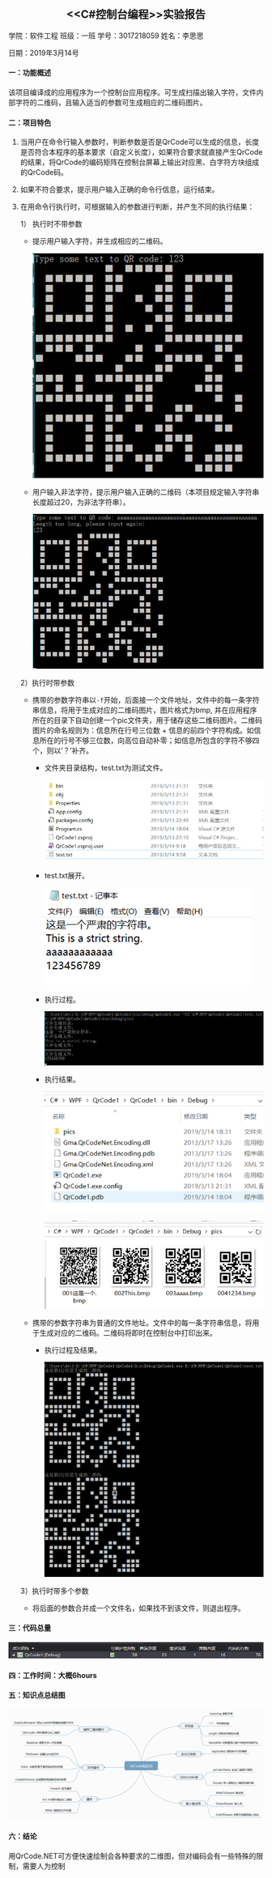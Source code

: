## <center>\<\<C#控制台编程\>\>实验报告</center>



学院：软件工程		班级：一班		学号：3017218059		姓名：李思思

日期：2019年3月14号

#### 一：功能概述

该项目编译成的应用程序为一个控制台应用程序。可生成扫描出输入字符，文件内部字符的二维码，且输入适当的参数可生成相应的二维码图片。

#### 二：项目特色

1. 当用户在命令行输入参数时，判断参数是否是QrCode可以生成的信息，长度是否符合本程序的基本要求（自定义长度），如果符合要求就直接产生QrCode的结果，将QrCode的编码矩阵在控制台屏幕上输出对应黑、白字符方块组成的QrCode码。

2. 如果不符合要求，提示用户输入正确的命令行信息，运行结束。

3. 在用命令行执行时，可根据输入的参数进行判断，并产生不同的执行结果：

   1） 执行时不带参数

   * 提示用户输入字符，并生成相应的二维码。

     ![noparas](pic/noparas.png)

   * 用户输入非法字符，提示用户输入正确的二维码（本项目规定输入字符串长度超过20，为非法字符串）。

     ![illegal](pic/illegal.png)

   2）执行时带参数

   * 携带的参数字符串以`-f`开始，后面接一个文件地址，文件中的每一条字符串信息，将用于生成对应的二维码图片，图片格式为bmp, 并在应用程序所在的目录下自动创建一个pic文件夹，用于储存这些二维码图片。二维码图片的命名规则为：信息所在行号三位数 + 信息的前四个字符构成。如信息所在的行号不够三位数，向高位自动补零；如信息所包含的字符不够四个，则以‘？’补齐。

     * 文件夹目录结构，test.txt为测试文件。

       ![dirlist](pic/dirlist.png)

     * test.txt展开。

       ![test](pic/test.png)

     * 执行过程。

       ![execute](pic/execute.png)

     * 执行结果。

       ![dirposition](pic/dirposition.png)

       ![dircontent](pic/dircontent.png)

   * 携带的参数字符串为普通的文件地址。文件中的每一条字符串信息，将用于生成对应的二维码。二维码将即时在控制台中打印出来。

     - 执行过程及结果。

       ![no-f](pic/no-f.png)

   3）执行时带多个参数

   * 将后面的参数合并成一个文件名，如果找不到该文件，则退出程序。

#### 三：代码总量

![code](pic/code.png)

#### 四：工作时间：大概6hours

#### 五：知识点总结图

![知识图](pic/知识图.png)

#### 六：结论

用QrCode.NET可方便快速绘制会各种要求的二维图，但对编码会有一些特殊的限制，需要人为控制



